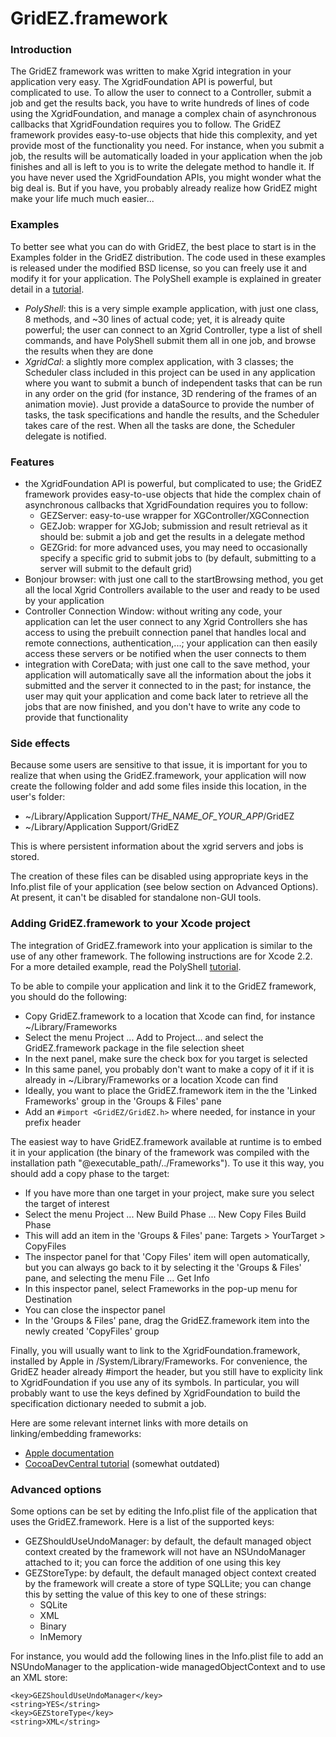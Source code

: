 # GridEZ.framework

### Introduction

The GridEZ framework was written to make Xgrid integration in your application very easy. The XgridFoundation API is powerful, but complicated to use. To allow the user to connect to a Controller, submit a job and get the results back, you have to write hundreds of lines of code using the XgridFoundation, and manage a complex chain of asynchronous callbacks that XgridFoundation requires you to follow. The GridEZ framework provides easy-to-use objects that hide this complexity, and yet provide most of the functionality you need. For instance, when you submit a job, the results will be automatically loaded in your application when the job finishes and all is left to you is to write the delegate method to handle it. If you have never used the XgridFoundation APIs, you might wonder what the big deal is. But if you have, you probably already realize how GridEZ might make your life much much easier...

### Examples

To better see what you can do with GridEZ, the best place to start is in the Examples folder in the GridEZ distribution. The code used in these examples is released under the modified BSD license, so you can freely use it and modify it for your application. The PolyShell example is explained in greater detail in a [tutorial](GridEZ-Tutorial1.html).

* _PolyShell_: this is a very simple example application, with just one class, 8 methods, and ~30 lines of actual code; yet, it is already quite powerful; the user can connect to an Xgrid Controller, type a list of shell commands, and have PolyShell submit them all in one job, and browse the results when they are done
* _XgridCal_: a slightly more complex application, with 3 classes; the Scheduler class included in this project can be used in any application where you want to submit a bunch of independent tasks that can be run in any order on the grid (for instance, 3D rendering of the frames of an animation movie). Just provide a dataSource to provide the number of tasks, the task specifications and handle the results, and the Scheduler takes care of the rest. When all the tasks are done, the Scheduler delegate is notified.


### Features

* the XgridFoundation API is powerful, but complicated to use; the GridEZ framework provides easy-to-use objects that hide the complex chain of asynchronous callbacks that XgridFoundation requires you to follow:
	* GEZServer: easy-to-use wrapper for XGController/XGConnection
	* GEZJob: wrapper for XGJob; submission and result retrieval as it should be: submit a job and get the results in a delegate method
	* GEZGrid: for more advanced uses, you may need to occasionally specify a specific grid to submit jobs to (by default, submitting to a server will submit to the default grid)
* Bonjour browser: with just one call to the startBrowsing method, you get all the local Xgrid Controllers available to the user and ready to be used by your application
* Controller Connection Window: without writing any code, your application can let the user connect to any Xgrid Controllers she has access to using the prebuilt connection panel that handles local and remote connections, authentication,...; your application can then easily access these servers or be notified when the user connects to them
* integration with CoreData; with just one call to the save method, your application will automatically save all the information about the jobs it submitted and the server it connected to in the past; for instance, the user may quit your application and come back later to retrieve all the jobs that are now finished, and you don't have to write any code to provide that functionality



### Side effects

Because some users are sensitive to that issue, it is important for you to realize that when using the GridEZ.framework, your application will now create the following folder and add some files inside this location, in the user's folder:

* ~/Library/Application Support/_THE_NAME_OF_YOUR_APP_/GridEZ
* ~/Library/Application Support/GridEZ

This is where persistent information about the xgrid servers and jobs is stored.

The creation of these files can be disabled using appropriate keys in the Info.plist file of your application (see below section on Advanced Options). At present, it can't be disabled for standalone non-GUI tools.


### Adding GridEZ.framework to your Xcode project

The integration of GridEZ.framework into your application is similar to the use of any other framework. The following instructions are for Xcode 2.2. For a more detailed example, read the PolyShell [tutorial](GridEZ-Tutorial1.html).

To be able to compile your application and link it to the GridEZ framework, you should do the following:

* Copy GridEZ.framework to a location that Xcode can find, for instance ~/Library/Frameworks
* Select the menu Project ... Add to Project... and select the GridEZ.framework package in the file selection sheet
* In the next panel, make sure the check box for you target is selected
* In this same panel, you probably don't want to make a copy of it if it is already in ~/Library/Frameworks or a location Xcode can find
* Ideally, you want to place the GridEZ.framework item in the the 'Linked Frameworks' group in the 'Groups & Files' pane
* Add an <code>#import <GridEZ/GridEZ.h></code> where needed, for instance in your prefix header


The easiest way to have GridEZ.framework available at runtime is to embed it in your application (the binary of the framework was compiled with the installation path "@executable_path/../Frameworks"). To use it this way, you should add a copy phase to the target:

* If you have more than one target in your project, make sure you select the target of interest
* Select the menu Project ... New Build Phase ... New Copy Files Build Phase
* This will add an item in the 'Groups & Files' pane: Targets > YourTarget > CopyFiles
* The inspector panel for that 'Copy Files' item will open automatically, but you can always go back to it by selecting it the 'Groups & Files' pane, and selecting the menu File ... Get Info
* In this inspector panel, select Frameworks in the pop-up menu for Destination
* You can close the inspector panel
* In the 'Groups & Files' pane, drag the GridEZ.framework item into the newly created 'CopyFiles' group

Finally, you will usually want to link to the XgridFoundation.framework, installed by Apple in /System/Library/Frameworks. For convenience, the GridEZ header already #import the header, but you still have to explicity link to XgridFoundation if you use any of its symbols. In particular, you will probably want to use the keys defined by XgridFoundation to build the specification dictionary needed to submit a job.

Here are some relevant internet links with more details on linking/embedding frameworks:

* [Apple documentation](http://developer.apple.com/documentation/MacOSX/Conceptual/BPFrameworks/Tasks/CreatingFrameworks.html#//apple_ref/doc/uid/20002258-106880-BAJJBIEF)
* [CocoaDevCentral tutorial](http://www.cocoadevcentral.com/articles/000042.php) (somewhat outdated)



### Advanced options

Some options can be set by editing the Info.plist file of the application that uses the GridEZ.framework. Here is a list of the supported keys:

* GEZShouldUseUndoManager: by default, the default managed object context created by the framework will not have an NSUndoManager attached to it; you can force the addition of one using this key
* GEZStoreType: by default, the default managed object context created by the framework will create a store of type SQLLite; you can change this by setting the value of this key to one of these strings:
	* SQLite
	* XML
	* Binary
	* InMemory


For instance, you would add the following lines in the Info.plist file to add an NSUndoManager to the application-wide managedObjectContext and to use an XML store:

	<key>GEZShouldUseUndoManager</key>
	<string>YES</string>
	<key>GEZStoreType</key>
	<string>XML</string>
